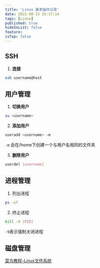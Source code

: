 ```yaml
---
title: 'Linux 基本操作记录'
date: 2022-08-15 15:17:14
tags: [Linux]
published: true
hideInList: false
feature: 
isTop: false
---
```

## SSH
1. **连接**
```sh
ssh username@host
```

## 用户管理

1. **切换用户**
```sh
su <username>
```

2. **添加用户**
```sh
useradd <username> -m
```
`-m` 会在/home下创建一个与用户名相同的文件夹

3. **删除用户**
```sh
userdel [username]
```

## 进程管理

1. 列出进程
```sh
ps -ef
```

2. 终止进程
```sh
kill -9 [PID]
```
`-9`表示强制关闭进程


## 磁盘管理

[菜鸟教程-Linux文件系统](https://www.runoob.com/linux/linux-filesystem.html)

